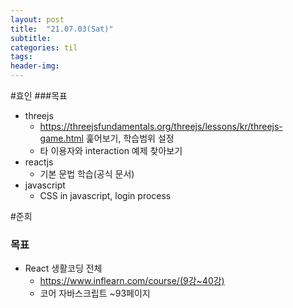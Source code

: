 ```yaml
---
layout: post
title:  "21.07.03(Sat)"
subtitle:
categories: til
tags: 
header-img: 
---
```

#효인
###목표
- threejs
   - https://threejsfundamentals.org/threejs/lessons/kr/threejs-game.html 훑어보기, 학습범위 설정
   - 타 이용자와 interaction 예제 찾아보기
- reactjs
    - 기본 문법 학습(공식 문서)
- javascript
    - CSS in javascript, login process
  
#준희
### 목표
- React 생활코딩 전체
  - https://www.inflearn.com/course/(9강~40강)
  - 코어 자바스크립트 ~93페이지